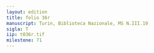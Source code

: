 ```yaml
---
layout: edition
title: folio 36r
manuscript: Turin, Biblioteca Nazionale, MS N.III.19
sigla: T
iip: t036r.tif
milestone: 71
---
```

